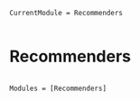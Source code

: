 ```@meta
CurrentModule = Recommenders
```

```@contents
```

# Recommenders

```@index
```

```@autodocs
Modules = [Recommenders]
```

